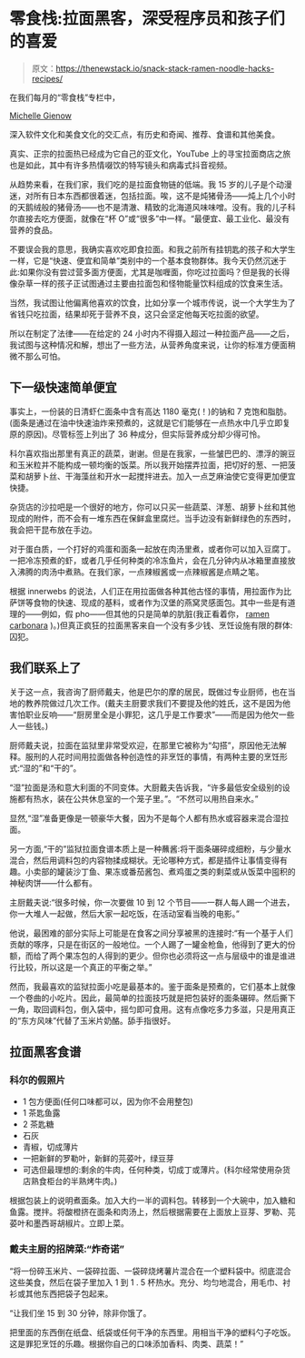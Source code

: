 # 零食栈:拉面黑客，深受程序员和孩子们的喜爱

> 原文：<https://thenewstack.io/snack-stack-ramen-noodle-hacks-recipes/>

在我们每月的“零食栈”专栏中，

[Michelle Gienow](https://thenewstack.io/author/michelle_gienow/)

深入软件文化和美食文化的交汇点，有历史和奇闻、推荐、食谱和其他美食。

真实、正宗的拉面热已经成为它自己的亚文化，YouTube 上的寻宝拉面商店之旅也是如此，其中有许多热情啜饮的特写镜头和病毒式抖音视频。

从趋势来看，在我们家，我们吃的是拉面食物链的低端。我 15 岁的儿子是个动漫迷，对所有日本东西都很着迷，包括拉面。唉，这不是炖猪骨汤——炖上几个小时的天鹅绒般的猪骨汤——也不是清澈、精致的北海道风味味噌。没有。我的儿子科尔直接去吃方便面，就像在“杯 O”或“很多”中一样。“最便宜、最工业化、最没有营养的食品。

不要误会我的意思，我确实喜欢吃即食拉面。和我之前所有挂钥匙的孩子和大学生一样，它是“快速、便宜和简单”类别中的一个基本食物群体。我今天仍然沉迷于此:如果你没有尝过营多面方便面，尤其是咖喱面，你吃过拉面吗？但是我的长得像杂草一样的孩子正试图通过主要由拉面包和怪物能量饮料组成的饮食来生活。

当然，我试图让他偏离他喜欢的饮食，比如分享一个城市传说，说一个大学生为了省钱只吃拉面，结果却死于营养不良，这只会坚定他每天吃拉面的欲望。

所以在制定了法律——在给定的 24 小时内不得摄入超过一种拉面产品——之后，我试图与这种情况和解，想出了一些方法，从营养角度来说，让你的标准方便面稍微不那么可怕。

## 下一级快速简单便宜

事实上，一份装的日清虾仁面条中含有高达 1180 毫克(！)的钠和 7 克饱和脂肪。(面条是通过在油中快速油炸来预煮的，这就是它们能够在一点热水中几乎立即复原的原因)。尽管标签上列出了 36 种成分，但实际营养成分却少得可怜。

科尔喜欢指出那里有真正的蔬菜，谢谢。但是在我家，一些皱巴巴的、漂浮的豌豆和玉米粒并不能构成一顿均衡的饭菜。所以我开始摆弄拉面，把切好的葱、一把菠菜和胡萝卜丝、干海藻丝和开水一起搅拌进去。加入一点芝麻油使它变得更加便宜快捷。

杂货店的沙拉吧是一个很好的地方，你可以只买一些蔬菜、洋葱、胡萝卜丝和其他现成的附件，而不会有一堆东西在保鲜盒里腐烂。当手边没有新鲜绿色的东西时，我会把干昆布放在手边。

对于蛋白质，一个打好的鸡蛋和面条一起放在肉汤里煮，或者你可以加入豆腐丁。一把冷冻预煮的虾，或者几乎任何种类的冷冻鱼片，会在几分钟内从冰箱里直接放入沸腾的肉汤中煮熟。在我们家，一点辣椒酱或一点辣椒酱是点睛之笔。

根据 innerwebs 的说法，人们正在用拉面做各种其他古怪的事情，用拉面作为比萨饼等食物的快速、现成的基料，或者作为汉堡的燕窝灵感面包。其中一些是有道理的——例如，假 pho——但其他的只是简单的肮脏(我正看着你， [ramen carbonara](https://lovewholesome.blog/2019/07/25/20-minute-ramen-carbonara-by-half-baked-harvest/) )。)但真正疯狂的拉面黑客来自一个没有多少钱、烹饪设施有限的群体:囚犯。

## 我们联系上了

关于这一点，我咨询了厨师戴夫，他是巴尔的摩的居民，既做过专业厨师，也在当地的教养院做过几次工作。(戴夫主厨要求我们不要提及他的姓氏，这不是因为他害怕职业反响——“厨房里全是小罪犯，这几乎是工作要求”——而是因为他欠一些人一些钱。)

厨师戴夫说，拉面在监狱里非常受欢迎，在那里它被称为“勾搭”，原因他无法解释。服刑的人花时间用拉面做各种创造性的非烹饪的事情，有两种主要的烹饪形式:“湿的”和“干的”。

“湿”拉面是汤和意大利面的不同变体。大厨戴夫告诉我，“许多最低安全级别的设施都有热水，装在公共休息室的一个笼子里。”。“不然可以用热自来水。”

显然,“湿”准备更像是一顿豪华大餐，因为不是每个人都有热水或容器来混合湿拉面。

另一方面,“干的”监狱拉面食谱本质上是一种蘸酱:将干面条碾碎成细粉，与少量水混合，然后用调料包的内容物揉成糊状。无论哪种方式，都是插件让事情变得有趣。小卖部的罐装沙丁鱼、果冻或番茄酱包、煮鸡蛋之类的剩菜或从饭菜中囤积的神秘肉饼——什么都有。

主厨戴夫说:“很多时候，你一次要做 10 到 12 个节目——一群人每人踢一个进去，你一大堆人一起做，然后大家一起吃饭，在活动室看当晚的电影。”

他说，最困难的部分实际上可能是在食客之间分享被黑的连接时:“有一个基于人们贡献的啄序，只是在街区的一般地位。一个人踢了一罐金枪鱼，他得到了更大的份额，而给了两个果冻包的人得到的更少。但你也必须将这一点与层级中的谁是谁进行比较，所以这是一个真正的平衡之举。”

然而，我最喜欢的监狱拉面小吃是最基本的。鉴于面条是预煮的，它们基本上就像一个卷曲的小吃片。因此，最简单的拉面技巧就是把包装好的面条碾碎。然后撕下一角，取回调料包，倒入袋中，摇匀即可食用。这有点像吃多力多滋，只是用真正的“东方风味”代替了玉米片奶酪。舔手指很好。

## 拉面黑客食谱

### 科尔的假照片

*   1 包方便面(任何口味都可以，因为你不会用整包)
*   1 茶匙鱼露
*   2 茶匙糖
*   石灰
*   青椒，切成薄片
*   一把新鲜的罗勒叶，新鲜的芫荽叶，绿豆芽
*   可选但最理想的:剩余的牛肉，任何种类，切成丁或薄片。(科尔经常使用杂货店熟食柜台的半熟烤牛肉。)

根据包装上的说明煮面条。加入大约一半的调料包。转移到一个大碗中，加入糖和鱼露。搅拌。将酸橙挤在面条和肉汤上，然后根据需要在上面放上豆芽、罗勒、芫荽叶和墨西哥胡椒片。立即上菜。

### 戴夫主厨的招牌菜:“炸奇诺”

“将一份碎玉米片、一袋碎拉面、一袋碎烧烤薯片混合在一个塑料袋中。彻底混合这些美食，然后在袋子里加入 1 到 1 . 5 杯热水。充分、均匀地混合，用毛巾、衬衫或其他东西把袋子包起来。

“让我们坐 15 到 30 分钟，除非你饿了。

把里面的东西倒在纸盘、纸袋或任何干净的东西里。用相当干净的塑料勺子吃饭。这是罪犯烹饪的乐趣。根据你自己的口味添加香料、肉类、蔬菜！”

<svg xmlns:xlink="http://www.w3.org/1999/xlink" viewBox="0 0 68 31" version="1.1"><title>Group</title> <desc>Created with Sketch.</desc></svg>